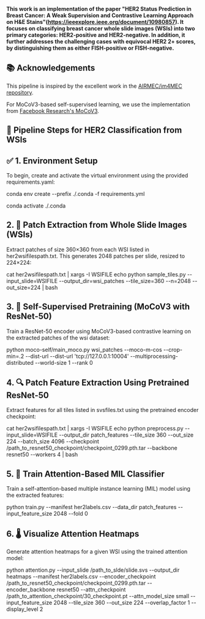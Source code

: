 **This work is an implementation of the paper "HER2 Status Prediction in Breast Cancer: A Weak Supervision and Contrastive Learning Approach on H&E Stains"(https://ieeexplore.ieee.org/document/10980857). It focuses on classifying breast cancer whole slide images (WSIs) into two primary categories: HER2-positive and HER2-negative. In addition, it further addresses the challenging cases with equivocal HER2 2+ scores, by distinguishing them as either FISH-positive or FISH-negative.**

## 📚 Acknowledgements
This pipeline is inspired by the excellent work in the [AIRMEC/im4MEC repository](https://github.com/AIRMEC/im4MEC/tree/main).

For MoCoV3-based self-supervised learning, we use the implementation from [Facebook Research's MoCoV3](https://github.com/facebookresearch/moco-v3).


## 🔄 Pipeline Steps for HER2 Classification from WSIs

## ✅ 1. Environment Setup
To begin, create and activate the virtual environment using the provided requirements.yaml:

conda env create --prefix ./.conda -f requirements.yml

conda activate ./.conda

## 2. 🧩 Patch Extraction from Whole Slide Images (WSIs)
Extract patches of size 360×360 from each WSI listed in her2wsifilespath.txt. This generates 2048 patches per slide, resized to 224×224:

cat her2wsifilespath.txt | xargs -I WSIFILE echo python sample_tiles.py --input_slide=WSIFILE --output_dir=wsi_patches --tile_size=360 --n=2048 --out_size=224 | bash

## 3. 🧠 Self-Supervised Pretraining (MoCoV3 with ResNet-50)
Train a ResNet-50 encoder using MoCoV3-based contrastive learning on the extracted patches of the wsi dataset:

python moco-self/main_moco.py wsi_patches --moco-m-cos --crop-min=.2 --dist-url --dist-url 'tcp://127.0.0.1:10004' --multiprocessing-distributed --world-size 1 --rank 0

## 4. 🔍 Patch Feature Extraction Using Pretrained ResNet-50
Extract features for all tiles listed in svsfiles.txt using the pretrained encoder checkpoint:

cat her2wsifilespath.txt | xargs -I WSIFILE echo python preprocess.py --input_slide=WSIFILE --output_dir patch_features --tile_size 360 --out_size 224 --batch_size 4096 --checkpoint /path_to_resnet50_checkpoint/checkpoint_0299.pth.tar --backbone resnet50 --workers 4 | bash

## 5. 🧪 Train Attention-Based MIL Classifier
Train a self-attention-based multiple instance learning (MIL) model using the extracted features:

python train.py --manifest her2labels.csv --data_dir patch_features --input_feature_size 2048 --fold 0

## 6. 🌡️ Visualize Attention Heatmaps
Generate attention heatmaps for a given WSI using the trained attention model:

python attention.py --input_slide /path_to_slde/slide.svs --output_dir heatmaps --manifest her2labels.csv --encoder_checkpoint /path_to_resnet50_checkpoint/checkpoint_0299.pth.tar --encoder_backbone resnet50 --attn_checkpoint /path_to_attention_checkpoint/30_checkpoint.pt --attn_model_size small --input_feature_size 2048 --tile_size 360 --out_size 224 --overlap_factor 1 --display_level 2
